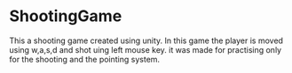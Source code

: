 # ShootingGame
This a shooting game created using unity. In this game the player is moved using w,a,s,d and shot uing left mouse key. it was made for practising only for the shooting and the pointing system.
